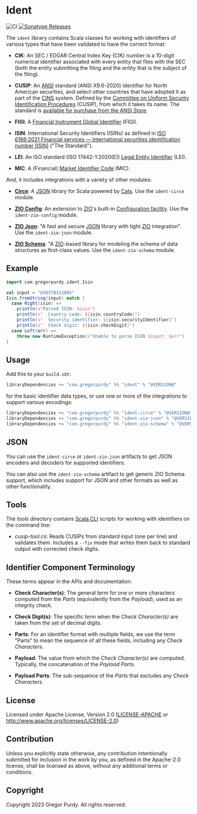 # Ident

![CI][Badge-CI] [![Sonatype
Releases](https://img.shields.io/maven-metadata/v?metadataUrl=https%3A%2F%2Frepo1.maven.org%2Fmaven2%2Fcom%2Fgregorpurdy%2Fident_2.13%2Fmaven-metadata.xml&label=Sonatype%20Release)](https://repo1.maven.org/maven2/com/gregorpurdy/ident/ident_2.13/)

The `ident` library contains Scala classes for working with identifiers of
various types that have been validated to have the correct format:

* **CIK**: An SEC / EDGAR Central Index Key (CIK) number is a 10-digit numerical
identifier associated with every entity that files with the SEC (both the entity
submitting the filing and the entity that is the subject of the filing).

* **CUSIP**: An [ANSI](https://www.ansi.org) standard (ANSI X9.6-2020) identifier for North American
securities, and select other countries that have adopted it as part of the
[CINS](https://www.cusip.com/identifiers.html#/CINS) system. Defined by the
[Committee on Uniform Security Identification
Procedures](https://www.cusip.com/identifiers.html?section=CUSIP) (CUSIP), from
which it takes its name. The standard is [available for purchase from the ANSI
Store](https://webstore.ansi.org/standards/ascx9/ansix92020).

* **FIGI**: A [Financial Instrument Global
Identifier](https://www.openfigi.com/about/figi) (FIGI).

* **ISIN**: International Security Identifiers (ISINs) as defined in [ISO
6166:2021 Financial services — International securities identification number
(ISIN)](https://www.iso.org/standard/78502.html) ("The Standard").

* **LEI**: An ISO standard (ISO 17442-1:2020(E)) [Legal Entity
Identifier](https://www.gleif.org/en/about-lei/introducing-the-legal-entity-identifier-lei)
(LEI).

* **MIC**: A (Financial) [Market Identifier
  Code](https://en.wikipedia.org/wiki/Market_Identifier_Code) (MIC).

And, it includes integrations with a variety of other modules:

* **[Circe](https://circe.github.io/circe/)**: A
  [JSON](https://www.json.org/json-en.html) library for Scala powered by
  [Cats](https://typelevel.org/cats/). Use the `ident-circe` module.

* **[ZIO Config](https://zio.dev/zio-config/)**: An extension to
  [ZIO](https://zio.dev)'s built-in [Configuration
  facility](https://zio.dev/reference/configuration/). Use the
  `ident-zio-config` module.

* **[ZIO Json](https://zio.dev/zio-json/)**: "A fast and secure
  [JSON](https://www.json.org/json-en.html) library with tight
  [ZIO](https://zio.dev) integration". Use the `ident-zio-json` module.

* **[ZIO Schema](https://zio.dev/zio-schema/)**: "A [ZIO](https://zio.dev)-based
  library for modeling the schema of data structures as first-class values. Use
  the `ident-zio-schema` module.


## Example

```scala mdoc:invisible
import com.gregorpurdy.ident.Isin
```

```scala mdoc
val input = "US0378331005"
Isin.fromString(input) match {
  case Right(isin) =>
    println(s"Parsed ISIN: $isin")
    println(s"  Country code: ${isin.countryCode}")
    println(s"  Security identifier: ${isin.securityIdentifier}")
    println(s"  Check digit: ${isin.checkDigit}")
  case Left(err) =>
    throw new RuntimeException(s"Unable to parse ISIN $input: $err")
}
```


## Usage

Add this to your `build.sbt`:

```scala
libraryDependencies += "com.gregorpurdy" %% "ident" % "@VERSION@"
```

for the basic identifier data types, or use one or more of the integrations to
support various encodings:

```scala
libraryDependencies += "com.gregorpurdy" %% "ident-circe" % "@VERSION@"
libraryDependencies += "com.gregorpurdy" %% "ident-zio-json" % "@VERSION@"
libraryDependencies += "com.gregorpurdy" %% "ident-zio-schema" % "@VERSION@"
```


## JSON

You can use the `ident-circe` or `ident-zio-json` artifacts to get JSON encoders
and decoders for supported identifiers.

You can also use the `ident-zio-schema` artifact to get generic ZIO Schema
support, which includes support for JSON and other formats as well as other
functionality.


## Tools

The _tools_ directory contains [Scala
CLI](https://scala-cli.virtuslab.org/install/) scripts for working with
identifiers on the command line:

* _cusip-tool.cs_: Reads CUSIPs from standard input (one per line) and validates
  them. Includes a `--fix` mode that writes them back to standard output with
  corrected check digits.


## Identifier Component Terminology

These terms appear in the APIs and documentation:

* **Check Character(s)**: The general term for one or more characters computed from the _Parts_ (equivalently from the _Payload_), used as an integrity check.

* **Check Digit(s)**: The specific term when the _Check Character(s)_ are taken from the set of decimal digits.

* **Parts**: For an identifier format with multiple fields, we use the term "Parts" to mean the sequence of all these fields, including any _Check Characters_.

* **Payload**: The value from which the _Check Character(s)_ are computed. Typically, the concatenation of the _Payload Parts_.

* **Payload Parts**: The sub-sequence of the _Parts_ that excludes any _Check Characters_.


## License

Licensed under Apache License, Version 2.0 ([LICENSE-APACHE][LICENSE-APACHE] or
http://www.apache.org/licenses/LICENSE-2.0)


## Contribution

Unless you explicitly state otherwise, any contribution intentionally submitted
for inclusion in the work by you, as defined in the Apache-2.0 license, shall be
licensed as above, without any additional terms or conditions.


## Copyright

Copyright 2023 Gregor Purdy. All rights reserved.

[Badge-CI]: https://github.com/gnp/ident/workflows/CI/badge.svg
[LICENSE-APACHE]: https://github.com/gnp/ident/blob/master/LICENSE-APACHE
